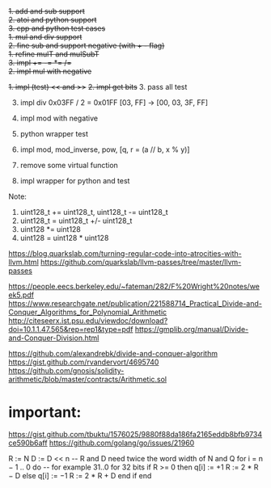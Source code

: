 ##

~~1. add and sub support~~  
~~2. atoi and python support~~  
~~3. cpp and python test cases~~  
~~1. mul and div support~~  
~~2. fine sub and support negative (with + - flag)~~  
~~1. refine mulT and mulSubT~~  
~~3. impl += -= *= /=~~  
~~2. impl mul with negative~~ 



~~1. impl (test) << and >>~~
~~2. impl get bits~~
3. pass all test

3. impl div
    0x03FF / 2 = 0x01FF
    [03, FF] -> [00, 03, 3F, FF]

4. impl mod with negative
5. python wrapper test
6. impl mod, mod_inverse, pow, [q, r = (a // b, x % y)]
7. remove some virtual function
8. impl wrapper for python and test


Note:
1. uint128_t += uint128_t, uint128_t -= uint128_t
2. uint128_t = uint128_t +/- uint128_t
3. uint128 *= uint128
4. uint128 = uint128 * uint128


https://blog.quarkslab.com/turning-regular-code-into-atrocities-with-llvm.html
https://github.com/quarkslab/llvm-passes/tree/master/llvm-passes

https://people.eecs.berkeley.edu/~fateman/282/F%20Wright%20notes/week5.pdf
https://www.researchgate.net/publication/221588714_Practical_Divide-and-Conquer_Algorithms_for_Polynomial_Arithmetic
http://citeseerx.ist.psu.edu/viewdoc/download?doi=10.1.1.47.565&rep=rep1&type=pdf
https://gmplib.org/manual/Divide-and-Conquer-Division.html

https://github.com/alexandrebk/divide-and-conquer-algorithm
https://gist.github.com/rvandervort/4695740
https://github.com/gnosis/solidity-arithmetic/blob/master/contracts/Arithmetic.sol

# important:
https://gist.github.com/tbuktu/1576025/9880f88da186fa2165eddb8bfb9734ce590b6aff
https://github.com/golang/go/issues/21960




R := N
D := D << n            -- R and D need twice the word width of N and Q
for i = n − 1 .. 0 do  -- for example 31..0 for 32 bits
  if R >= 0 then
    q[i] := +1
    R := 2 * R − D
  else
    q[i] := −1
    R := 2 * R + D
  end if
end


